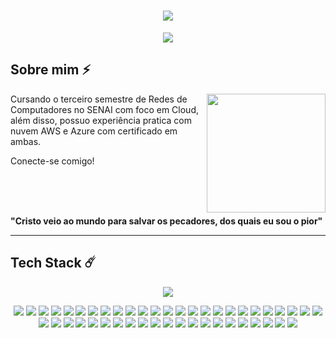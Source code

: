 <h1 align="center">
  <img src="https://capsule-render.vercel.app/api?type=waving&height=300&color=00008b&text=Lucca%20Acunzo&section=header&textBg=false&fontColor=ffff&reversal=true&rotate=0&animation=blinking">
</h1>


<p align="center">
  <img src="https://readme-typing-svg.herokuapp.com?font=play&size=25&pause=1000&center=true&vCenter=true&width=435&lines=Cloud++Engineer+%7C+Manager+Network">
</p>

## Sobre mim ⚡

<img align="right" height="190" src="https://i.pinimg.com/originals/99/56/9c/99569cfdb06e4027403c308cd4b5f103.gif">

Cursando o terceiro semestre de Redes de Computadores no SENAI com foco em Cloud, além disso,
possuo experiência pratica com nuvem AWS e Azure com certificado em ambas.

Conecte-se comigo!

<br><br><br>

**"Cristo veio ao mundo para salvar os pecadores, dos quais eu sou o pior"**

---

## Tech Stack ☄️

<p align="center">
  <img src="https://skillicons.dev/icons?i=arduino,aws,azure,c,debian,discord,gcp,github,gmail,grafana,instagram,linkedin,linux,nginx,notion,ps,twitter,windows,">
</p>
<p align="center">
<img src="https://img.shields.io/badge/ChatGPT-74aa9c?logo=openai&logoColor=white">
<img src="https://img.shields.io/badge/Amazon%20Alexa-00CAFF?logo=amazonalexa&logoColor=fff">
<img src="https://img.shields.io/badge/Google%20Assistant-4285F4?logo=googleassistant&logoColor=fff">
<img src="https://img.shields.io/badge/Google%20Gemini-886FBF?logo=googlegemini&logoColor=fff">
<img src="https://img.shields.io/badge/Firefox-FF7139?logo=Firefox&logoColor=white">
<img src="https://img.shields.io/badge/Google%20Chrome-4285F4?logo=GoogleChrome&logoColor=white">
<img src="https://img.shields.io/badge/Opera%20GX-EE2950?logo=operagx&logoColor=fff">
<img src="https://img.shields.io/badge/Google%20Drive-4285F4?logo=googledrive&logoColor=fff">
<img src="https://img.shields.io/badge/Mega-%23D90007.svg?logo=mega&logoColor=white">
<img src="https://img.shields.io/badge/AWS-%23FF9900.svg?logo=amazon-web-services&logoColor=white">
<img src="https://img.shields.io/badge/Google%20Cloud-%234285F4.svg?logo=google-cloud&logoColor=white">
<img src="https://custom-icon-badges.demolab.com/badge/Microsoft%20Azure-0089D6?logo=msazure&logoColor=white">
<img src="https://img.shields.io/badge/Notepad++-90E59A.svg?&logo=notepad%2b%2b&logoColor=black">
<img src="https://img.shields.io/badge/Trello-0052CC?logo=trello&logoColor=fff">
<img src="https://img.shields.io/badge/Zoom-2D8CFF?logo=zoom&logoColor=white">
<img src="https://img.shields.io/badge/MariaDB-003545?logo=mariadb&logoColor=white">
<img src="https://img.shields.io/badge/DynamoDB-4053D6?logo=amazondynamodb&logoColor=fff">
<img src="https://img.shields.io/badge/MySQL-4479A1?logo=mysql&logoColor=fff">
<img src="https://img.shields.io/badge/Google%20Colab-F9AB00?logo=googlecolab&logoColor=fff">
<img src="https://img.shields.io/badge/Canva-%2300C4CC.svg?&logo=Canva&logoColor=white">
<img src="https://img.shields.io/badge/Notion-000?logo=notion&logoColor=fff">
<img src="https://img.shields.io/badge/Steam-%23000000.svg?logo=steam&logoColor=white">
<img src="https://custom-icon-badges.demolab.com/badge/LinkedIn-0A66C2?logo=linkedin-white&logoColor=fff">
<img src="https://img.shields.io/badge/Debian-A81D33?logo=debian&logoColor=fff">
<img src="https://img.shields.io/badge/Linux-FCC624?logo=linux&logoColor=black">
<img src="https://custom-icon-badges.demolab.com/badge/Windows-0078D6?logo=windows11&logoColor=white">
<img src="https://img.shields.io/badge/C-00599C?logo=c&logoColor=white">
<img src="https://img.shields.io/badge/Discord-%235865F2.svg?&logo=discord&logoColor=white">
<img src="https://img.shields.io/badge/GitHub-%23121011.svg?logo=github&logoColor=white">
<img src="https://img.shields.io/badge/Gmail-D14836?logo=gmail&logoColor=white">
<img src="https://img.shields.io/badge/Instagram-%23E4405F.svg?logo=Instagram&logoColor=white">
<img src="https://custom-icon-badges.demolab.com/badge/LinkedIn-0A66C2?logo=linkedin-white&logoColor=fff">
<img src="https://img.shields.io/badge/Messenger-00B2FF?logo=messenger&logoColor=white">
<img src="https://img.shields.io/badge/Pinterest-%23E60023.svg?logo=Pinterest&logoColor=white">
<img src="https://img.shields.io/badge/Spotify-1ED760?logo=spotify&logoColor=white">
<img src="https://img.shields.io/badge/TikTok-black?logo=tiktok&logoColor=white">
<img src="https://img.shields.io/badge/Twitch-%239146FF.svg?logo=Twitch&logoColor=white">
<img src="https://img.shields.io/badge/WhatsApp-25D366?logo=whatsapp&logoColor=white">
<img src="https://img.shields.io/badge/X-%23000000.svg?logo=X&logoColor=white">
<img src="https://img.shields.io/badge/YouTube-%23FF0000.svg?logo=YouTube&logoColor=white">
<img src="https://img.shields.io/badge/Shazam-0088FF?logo=Shazam&logoColor=white">
<img src="https://img.shields.io/badge/Soundcloud-FF3300?logo=Soundcloud&logoColor=white">
<img src="https://img.shields.io/badge/Amazon%20Prime-0F79AF?logo=amazonprime&logoColor=white">
<img src="https://img.shields.io/badge/Crunchyroll-F47521?logo=crunchyroll&logoColor=white">
<img src="https://img.shields.io/badge/Max-000ce0?logo=hbo&logoColor=fff">
<img src="https://img.shields.io/badge/Netflix-E50914?logo=netflix&logoColor=white">

</p>
